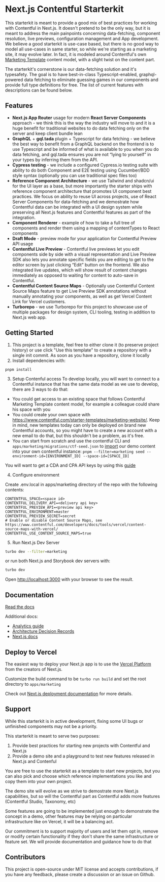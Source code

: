# Next.js Contentful Starterkit

This starterkit is meant to provide a good mix of best practices for working with Contentful in Next.js. It doesn't pretend to be the only way, but it is meant to address the main painpoints concerning data-fetching, component resolution, live previews, configuration management and App development. We believe a good starterkit is use-case based, but there is no good way to model all use-cases in same starter, so while we're starting as a marketing site, it may evolve later. In fact, it is modeled around Contentful's own [Marketing Template](https://www.contentful.com/starter-templates/marketing-website/) content model, with a slight twist on the content part.

The starterkit's cornerstone is our data-fetching solution and it's typesafety. The goal is to have best-in-class Typescript-enabled, graphql-powered data fetching to eliminate guessing games in our components and provide full type definitions for free. The list of current features with descriptions can be found below.

## Features

- **Next.js App Router** usage for modern **React Server Components** approach - we think this is the way the industry will move to and it is a huge benefit for traditional websites to do data fetching only on the server and keep client bundle lean
- **GraphQL** + **gql.tada** plugin + Typescript for data fetching - we believe the best way to benefit from a GraphQL backend on the frontend is to use Typescript and be informed of what is available to you when you do data fetching, and gql.tada ensures you are not “lying to yourself” in your types by inferring them from the API.
- **Cypress testing** - we include a configured Cypress.io testing suite with ability to do both Component and E2E testing using Cucumber/BDD style syntax (optionally you can use traditional spec files too)
- **Reference Component Architecture** - we use Tailwind and shadcn/ui for the UI layer as a base, but more importantly the starter ships with reference component architecture that promotes UI component best practices. We focus on ability to reuse UI across projects, use of React Server Components for data-fetching and we demostrate how Contentful data can be integrated with a UI design system while preserving all Next.js features and Contentful features as part of the integration.
- **Component Renderer** - example of how to take a full tree of components and render them using a mapping of contentTypes to React components
- **Draft Mode** - preview mode for your application for Contentful Preview API usage
- **Contentful Live Preview** - Contentful live previews let you edit components side by side with a visual representation and Live Preview SDK also lets you annotate specific fields you are editing to get to the editor screen by just clicking “Edit” button on the frontend. We also integrated live updates, which will show result of content changes immediately as opposed to waiting for content to auto-save in Contentful.
- **Contentful Content Source Maps** - Optionally use Contentful Content Source Maps feature to get Live Preview SDK annotations without manually annotating your components, as well as get Vercel Content Link for Vercel customers.
- **Turborepo** - we use Turborepo for this project to showcase use of multiple packages for design system, CLI tooling, testing in addition to Next.js web app.

## Getting Started

1. This project is a template, feel free to either clone it (to preserve project history) or use click "Use this template" to create a repository with a single init commit.
   As soon as you have a repository, clone it locally
2. Install dependencies with:

```
pnpm install
```

3. Setup Contenful access
   To develop locally, you will want to connect to a Contentful instance that has the same data model as we use to develop, there are 3 ways to do that:

- You could get access to an existing space that follows Contentful Marketing Template content model, for example a colleague could share his space with you
- You could create your own space with https://www.contentful.com/starter-templates/marketing-website/. Keep in mind, new templates today can only be deployed on brand new Contentful accounts, so you might have to create a new account with a new email to do that, but this shouldn't be a problem, as it's free.
- You can start from scratch and use the contentful CLI and `apps/marketing/migrations/ctf-seed.json` to [import](https://www.contentful.com/developers/docs/tutorials/cli/import-and-export/) our demo content into your own contentful instance: `pnpm --filter=marketing seed --environment-id=[ENVIRONMENT_ID] --space-id=[SPACE_ID]`

You will want to get a CDA and CPA API keys by using this [guide](https://www.contentful.com/developers/docs/references/authentication/#api-keys-in-the-contentful-web-app)

4. Configure environment

Create .env.local in apps/marketing directory of the repo with the following contents:

```
CONTENTFUL_SPACE=<space id>
CONTENTFUL_DELIVERY_API=<delivery api key>
CONTENTFUL_PREVIEW_API=<preview api key>
CONTENTFUL_ENVIRONMENT=master
CONTENTFUL_PREVIEW_SECRET=secret
# Enable or disable Content Source Maps, see https://www.contentful.com/developers/docs/tools/vercel/content-source-maps-with-vercel/
CONTENTFUL_USE_CONTENT_SOURCE_MAPS=true
```

5. Run Next.js Dev Server

```bash
turbo dev --filter=marketing
```

or run both Next.js and Storybook dev servers with:

```bash
turbo dev
```

Open [http://localhost:3000](http://localhost:3000) with your browser to see the result.

## Documentation

[Read the docs](https://next-contentful-starterkit.vercel.app/docs)

Additional docs:

- [Analytics guide](./apps/marketing/components/analytics/README.md)
- [Architecture Decision Records](./docs/decisions/)
- [Next.js docs](https://nextjs.org/docs)

## Deploy to Vercel

The easiest way to deploy your Next.js app is to use the [Vercel Platform](https://vercel.com/new?utm_medium=default-template&filter=next.js&utm_source=create-next-app&utm_campaign=create-next-app-readme) from the creators of Next.js.

Customize the build command to be `turbo run build` and set the root directory to `apps/marketing`

Check out [Next.js deployment documentation](https://nextjs.org/docs/deployment) for more details.

## Support

While this starterkit is in active development, fixing some UI bugs or unfinished components may not be a priority.

This starterkit is meant to serve two purposes:

1. Provide best practices for starting new projects with Contentful and Next.js
2. Provide a demo site and a playground to test new features released in Next.js and Contenful

You are free to use the starterkit as a template to start new projects, but you can also pick and choose which reference implementations you like and copy them into your own project.

The demo site will evolve as we strive to demostrate more Next.js capabilities, but so will the Contentful part as Contentful adds more features (Contentful Studio, Taxonomy, etc)

Some features are going to be implemented just enough to demonstrate the concept in a demo, other features may be relying on particular infrastructure like on Vercel, it will be a balancing act.

Our commitment is to support majority of users and let them opt in, remove or modify certain functionality if they don't share the same infrastructure or feature set. We will provide documentation and guidance how to do that

## Contributors

This project is open-source under MIT license and accepts contributions, if you have any feedback, please create a discussion or an issue on Github.

